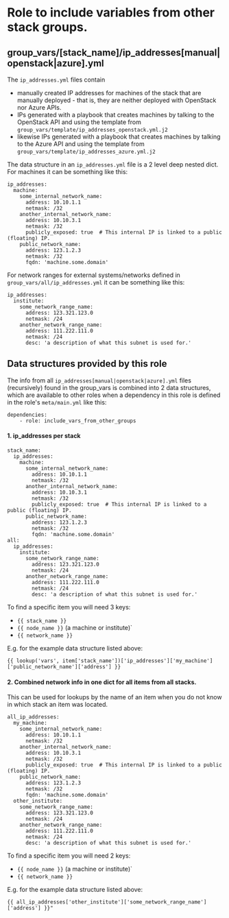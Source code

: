 # Role to include variables from other stack groups.

## group_vars/[stack_name]/ip_addresses[manual|openstack|azure].yml

The `ip_addresses.yml` files contain
 - manually created IP addresses for machines of the stack that are manually deployed - that is, they 
   are neither deployed with OpenStack nor Azure APIs.
 - IPs generated with a playbook that creates machines by talking to the OpenStack API
   and using the template from `group_vars/template/ip_addresses_openstack.yml.j2`
 - likewise IPs generated with a playbook that creates machines by talking to the Azure API
   and using the template from `group_vars/template/ip_addresses_azure.yml.j2`

The data structure in an `ip_addresses.yml` file is a 2 level deep nested dict.
For machines it can be something like this:

```
ip_addresses:
  machine:
    some_internal_network_name:
      address: 10.10.1.1
      netmask: /32
    another_internal_network_name:
      address: 10.10.3.1
      netmask: /32
      publicly_exposed: true  # This internal IP is linked to a public (floating) IP.
    public_network_name:
      address: 123.1.2.3
      netmask: /32
      fqdn: 'machine.some.domain'
```

For network ranges for external systems/networks defined in `group_vars/all/ip_addresses.yml` it can be something like this:

```
ip_addresses:
  institute:
    some_network_range_name:
      address: 123.321.123.0
      netmask: /24
    another_network_range_name:
      address: 111.222.111.0
      netmask: /24
      desc: 'a description of what this subnet is used for.'
```

## Data structures provided by this role

The info from all `ip_addresses[manual|openstack|azure].yml` files (recursively) found in the group_vars is combined into 2 data structures,
which are available to other roles when a dependency in this role is defined in the role's `meta/main.yml` like this:

```
dependencies:
    - role: include_vars_from_other_groups
```

#### 1. ip_addresses per stack

```
stack_name:
  ip_addresses:
    machine:
      some_internal_network_name:
        address: 10.10.1.1
        netmask: /32
      another_internal_network_name:
        address: 10.10.3.1
        netmask: /32
        publicly_exposed: true  # This internal IP is linked to a public (floating) IP.
      public_network_name:
        address: 123.1.2.3
        netmask: /32
        fqdn: 'machine.some.domain'
all:
  ip_addresses:
    institute:
      some_network_range_name:
        address: 123.321.123.0
        netmask: /24
      another_network_range_name:
        address: 111.222.111.0
        netmask: /24
        desc: 'a description of what this subnet is used for.'
```

To find a specific item you will need 3 keys:

 * `{{ stack_name }}`
 * `{{ node_name }}` (a machine or institute)`
 * `{{ network_name }}`

E.g. for the example data structure listed above:
```
{{ lookup('vars', item['stack_name'])['ip_addresses']['my_machine']['public_network_name']['address'] }}
```


#### 2. Combined network info in one dict for all items from all stacks.

This can be used for lookups by the name of an item when you do not know in which stack an item was located.

```
all_ip_addresses:
  my_machine:
    some_internal_network_name:
      address: 10.10.1.1
      netmask: /32
    another_internal_network_name:
      address: 10.10.3.1
      netmask: /32
      publicly_exposed: true  # This internal IP is linked to a public (floating) IP.
    public_network_name:
      address: 123.1.2.3
      netmask: /32
      fqdn: 'machine.some.domain'
  other_institute:
    some_network_range_name:
      address: 123.321.123.0
      netmask: /24
    another_network_range_name:
      address: 111.222.111.0
      netmask: /24
      desc: 'a description of what this subnet is used for.'
```

To find a specific item you will need 2 keys:

 * `{{ node_name }}` (a machine or institute)`
 * `{{ network_name }}`

E.g. for the example data structure listed above:
```
{{ all_ip_addresses['other_institute']['some_network_range_name']['address'] }}"
```

